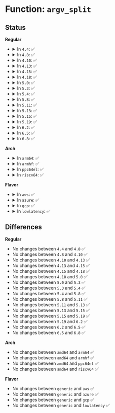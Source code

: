 # Function: <code>argv_split</code>

## Status
<b>Regular</b>
<ul>
<li>
<details>
<summary>In <code>4.4</code>: ✅</summary>

```c
char **argv_split(gfp_t gfp, const char *str, int *argcp);
```

**Collision:** Unique Global

**Inline:** No

**Transformation:** False

**Instances:**

```
In lib/argv_split.c (ffffffff813e8b00)
Location: lib/argv_split.c:59
Inline: False
Direct callers:
  - kernel/reboot.c:run_cmd
  - kernel/trace/trace_events_filter.c:ftrace_function_set_filter_cb
  - kernel/trace/trace_probe.c:traceprobe_command
  - fs/coredump.c:do_coredump
```
**Symbols:**

```
ffffffff813e8b00-ffffffff813e8c14: argv_split (STB_GLOBAL)
```
</details>
</li>
<li>
<details>
<summary>In <code>4.8</code>: ✅</summary>

```c
char **argv_split(gfp_t gfp, const char *str, int *argcp);
```

**Collision:** Unique Global

**Inline:** No

**Transformation:** False

**Instances:**

```
In lib/argv_split.c (ffffffff8142ed60)
Location: lib/argv_split.c:59
Inline: False
Direct callers:
  - kernel/reboot.c:run_cmd
  - kernel/trace/trace_events_filter.c:ftrace_function_set_filter_cb
  - kernel/trace/trace_probe.c:traceprobe_command
  - fs/coredump.c:do_coredump
```
**Symbols:**

```
ffffffff8142ed60-ffffffff8142ee82: argv_split (STB_GLOBAL)
```
</details>
</li>
<li>
<details>
<summary>In <code>4.10</code>: ✅</summary>

```c
char **argv_split(gfp_t gfp, const char *str, int *argcp);
```

**Collision:** Unique Global

**Inline:** No

**Transformation:** False

**Instances:**

```
In lib/argv_split.c (ffffffff8144aed0)
Location: lib/argv_split.c:59
Inline: False
Direct callers:
  - kernel/reboot.c:run_cmd
  - kernel/trace/trace_events_filter.c:ftrace_function_set_filter_cb
  - kernel/trace/trace_probe.c:traceprobe_command
  - fs/coredump.c:do_coredump
```
**Symbols:**

```
ffffffff8144aed0-ffffffff8144aff2: argv_split (STB_GLOBAL)
```
</details>
</li>
<li>
<details>
<summary>In <code>4.13</code>: ✅</summary>

```c
char **argv_split(gfp_t gfp, const char *str, int *argcp);
```

**Collision:** Unique Global

**Inline:** No

**Transformation:** False

**Instances:**

```
In lib/argv_split.c (ffffffff818eb140)
Location: lib/argv_split.c:59
Inline: False
Direct callers:
  - kernel/reboot.c:run_cmd
  - kernel/trace/trace_events_filter.c:ftrace_function_set_filter_cb
  - kernel/trace/trace_probe.c:traceprobe_command
  - fs/coredump.c:do_coredump
```
**Symbols:**

```
ffffffff818eb140-ffffffff818eb270: argv_split (STB_GLOBAL)
```
</details>
</li>
<li>
<details>
<summary>In <code>4.15</code>: ✅</summary>

```c
char **argv_split(gfp_t gfp, const char *str, int *argcp);
```

**Collision:** Unique Global

**Inline:** No

**Transformation:** False

**Instances:**

```
In lib/argv_split.c (ffffffff81971080)
Location: lib/argv_split.c:60
Inline: False
Direct callers:
  - kernel/reboot.c:run_cmd
  - kernel/trace/trace.c:trace_run_command
  - kernel/trace/trace_events_filter.c:ftrace_function_set_filter_cb
  - fs/coredump.c:do_coredump
```
**Symbols:**

```
ffffffff81971080-ffffffff819711b0: argv_split (STB_GLOBAL)
```
</details>
</li>
<li>
<details>
<summary>In <code>4.18</code>: ✅</summary>

```c
char **argv_split(gfp_t gfp, const char *str, int *argcp);
```

**Collision:** Unique Global

**Inline:** No

**Transformation:** False

**Instances:**

```
In lib/argv_split.c (ffffffff819cd430)
Location: lib/argv_split.c:60
Inline: False
Direct callers:
  - kernel/reboot.c:run_cmd
  - kernel/trace/trace.c:trace_run_command
  - kernel/trace/trace_events_filter.c:ftrace_profile_set_filter
  - fs/coredump.c:do_coredump
```
**Symbols:**

```
ffffffff819cd430-ffffffff819cd56b: argv_split (STB_GLOBAL)
```
</details>
</li>
<li>
<details>
<summary>In <code>5.0</code>: ✅</summary>

```c
char **argv_split(gfp_t gfp, const char *str, int *argcp);
```

**Collision:** Unique Global

**Inline:** No

**Transformation:** False

**Instances:**

```
In lib/argv_split.c (ffffffff81a06790)
Location: lib/argv_split.c:60
Inline: False
Direct callers:
  - kernel/umh.c:call_usermodehelper_setup_file
  - kernel/reboot.c:run_cmd
  - kernel/trace/trace.c:trace_run_command
  - kernel/trace/trace_events_filter.c:ftrace_profile_set_filter
  - fs/coredump.c:do_coredump
```
**Symbols:**

```
ffffffff81a06790-ffffffff81a068cb: argv_split (STB_GLOBAL)
```
</details>
</li>
<li>
<details>
<summary>In <code>5.3</code>: ✅</summary>

```c
char **argv_split(gfp_t gfp, const char *str, int *argcp);
```

**Collision:** Unique Global

**Inline:** No

**Transformation:** False

**Instances:**

```
In lib/argv_split.c (ffffffff81a76100)
Location: lib/argv_split.c:60
Inline: False
Direct callers:
  - kernel/umh.c:call_usermodehelper_setup_file
  - kernel/reboot.c:run_cmd
  - kernel/trace/trace.c:trace_run_command
  - kernel/trace/trace_events_filter.c:ftrace_profile_set_filter
```
**Symbols:**

```
ffffffff81a76100-ffffffff81a7623d: argv_split (STB_GLOBAL)
```
</details>
</li>
<li>
<details>
<summary>In <code>5.4</code>: ✅</summary>

```c
char **argv_split(gfp_t gfp, const char *str, int *argcp);
```

**Collision:** Unique Global

**Inline:** No

**Transformation:** False

**Instances:**

```
In lib/argv_split.c (ffffffff81aad500)
Location: lib/argv_split.c:60
Inline: False
Direct callers:
  - kernel/umh.c:call_usermodehelper_setup_file
  - kernel/reboot.c:run_cmd
  - kernel/trace/trace.c:trace_run_command
  - kernel/trace/trace_events_filter.c:ftrace_profile_set_filter
```
**Symbols:**

```
ffffffff81aad500-ffffffff81aad63d: argv_split (STB_GLOBAL)
```
</details>
</li>
<li>
<details>
<summary>In <code>5.8</code>: ✅</summary>

```c
char **argv_split(gfp_t gfp, const char *str, int *argcp);
```

**Collision:** Unique Global

**Inline:** No

**Transformation:** False

**Instances:**

```
In lib/argv_split.c (ffffffff815e7590)
Location: lib/argv_split.c:60
Inline: False
Direct callers:
  - kernel/umh.c:call_usermodehelper_setup_file
  - kernel/reboot.c:reboot_work_func
  - kernel/reboot.c:poweroff_work_func
  - kernel/trace/trace.c:trace_run_command
  - kernel/trace/trace_events_filter.c:__ftrace_function_set_filter
```
**Symbols:**

```
ffffffff815e7590-ffffffff815e76d1: argv_split (STB_GLOBAL)
```
</details>
</li>
<li>
<details>
<summary>In <code>5.11</code>: ✅</summary>

```c
char **argv_split(gfp_t gfp, const char *str, int *argcp);
```

**Collision:** Unique Global

**Inline:** No

**Transformation:** False

**Instances:**

```
In lib/argv_split.c (ffffffff8160c770)
Location: lib/argv_split.c:60
Inline: False
Direct callers:
  - kernel/reboot.c:reboot_work_func
  - kernel/reboot.c:poweroff_work_func
  - kernel/trace/trace.c:trace_run_command
  - kernel/trace/trace_events_filter.c:__ftrace_function_set_filter
```
**Symbols:**

```
ffffffff8160c770-ffffffff8160c8b1: argv_split (STB_GLOBAL)
```
</details>
</li>
<li>
<details>
<summary>In <code>5.13</code>: ✅</summary>

```c
char **argv_split(gfp_t gfp, const char *str, int *argcp);
```

**Collision:** Unique Global

**Inline:** No

**Transformation:** False

**Instances:**

```
In lib/argv_split.c (ffffffff815efa10)
Location: lib/argv_split.c:60
Inline: False
Direct callers:
  - kernel/reboot.c:reboot_work_func
  - kernel/reboot.c:poweroff_work_func
  - kernel/trace/trace_events_filter.c:__ftrace_function_set_filter
  - kernel/trace/trace_events_synth.c:check_command
  - kernel/trace/trace_events_synth.c:__create_synth_event
  - kernel/trace/trace_dynevent.c:dyn_event_release
  - kernel/trace/trace_probe.c:trace_probe_create
```
**Symbols:**

```
ffffffff815efa10-ffffffff815efb49: argv_split (STB_GLOBAL)
```
</details>
</li>
<li>
<details>
<summary>In <code>5.15</code>: ✅</summary>

```c
char **argv_split(gfp_t gfp, const char *str, int *argcp);
```

**Collision:** Unique Global

**Inline:** No

**Transformation:** False

**Instances:**

```
In lib/argv_split.c (ffffffff8165cb20)
Location: lib/argv_split.c:60
Inline: False
Direct callers:
  - kernel/reboot.c:reboot_work_func
  - kernel/reboot.c:poweroff_work_func
  - kernel/trace/trace_events_filter.c:__ftrace_function_set_filter
  - kernel/trace/trace_events_synth.c:check_command
  - kernel/trace/trace_events_synth.c:__create_synth_event
  - kernel/trace/trace_dynevent.c:dyn_event_release
  - kernel/trace/trace_probe.c:trace_probe_create
```
**Symbols:**

```
ffffffff8165cb20-ffffffff8165cc59: argv_split (STB_GLOBAL)
```
</details>
</li>
<li>
<details>
<summary>In <code>5.19</code>: ✅</summary>

```c
char **argv_split(gfp_t gfp, const char *str, int *argcp);
```

**Collision:** Unique Global

**Inline:** No

**Transformation:** False

**Instances:**

```
In lib/argv_split.c (ffffffff81775eb0)
Location: lib/argv_split.c:60
Inline: False
Direct callers:
  - kernel/reboot.c:reboot_work_func
  - kernel/reboot.c:poweroff_work_func
  - kernel/trace/trace_events_filter.c:__ftrace_function_set_filter
  - kernel/trace/trace_events_synth.c:check_command
  - kernel/trace/trace_events_synth.c:__create_synth_event
  - kernel/trace/trace_dynevent.c:dyn_event_release
  - kernel/trace/trace_probe.c:trace_probe_create
```
**Symbols:**

```
ffffffff81775eb0-ffffffff81775fe1: argv_split (STB_GLOBAL)
```
</details>
</li>
<li>
<details>
<summary>In <code>6.2</code>: ✅</summary>

```c
char **argv_split(gfp_t gfp, const char *str, int *argcp);
```

**Collision:** Unique Global

**Inline:** No

**Transformation:** False

**Instances:**

```
In lib/argv_split.c (ffffffff8201e7b0)
Location: lib/argv_split.c:60
Inline: False
Direct callers:
  - kernel/reboot.c:reboot_work_func
  - kernel/reboot.c:poweroff_work_func
  - kernel/trace/trace_events_synth.c:check_command
  - kernel/trace/trace_events_synth.c:__create_synth_event
  - kernel/trace/trace_dynevent.c:dyn_event_release
  - kernel/trace/trace_probe.c:trace_probe_create
```
**Symbols:**

```
ffffffff8201e7b0-ffffffff8201e8e1: argv_split (STB_GLOBAL)
```
</details>
</li>
<li>
<details>
<summary>In <code>6.5</code>: ✅</summary>

```c
char **argv_split(gfp_t gfp, const char *str, int *argcp);
```

**Collision:** Unique Global

**Inline:** No

**Transformation:** False

**Instances:**

```
In lib/argv_split.c (ffffffff8209e7d0)
Location: lib/argv_split.c:60
Inline: False
Direct callers:
  - kernel/reboot.c:reboot_work_func
  - kernel/reboot.c:poweroff_work_func
  - kernel/trace/trace_events_filter.c:__ftrace_function_set_filter
  - kernel/trace/trace_events_synth.c:check_command
  - kernel/trace/trace_events_synth.c:__create_synth_event
  - kernel/trace/trace_events_user.c:user_event_parse
  - kernel/trace/trace_dynevent.c:dyn_event_release
  - kernel/trace/trace_probe.c:trace_probe_create
```
**Symbols:**

```
ffffffff8209e7d0-ffffffff8209e901: argv_split (STB_GLOBAL)
```
</details>
</li>
<li>
<details>
<summary>In <code>6.8</code>: ✅</summary>

```c
char **argv_split(gfp_t gfp, const char *str, int *argcp);
```

**Collision:** Unique Global

**Inline:** No

**Transformation:** False

**Instances:**

```
In lib/argv_split.c (ffffffff821767d0)
Location: lib/argv_split.c:60
Inline: False
Direct callers:
  - kernel/reboot.c:reboot_work_func
  - kernel/reboot.c:poweroff_work_func
  - kernel/trace/trace_events_filter.c:__ftrace_function_set_filter
  - kernel/trace/trace_events_synth.c:check_command
  - kernel/trace/trace_events_synth.c:__create_synth_event
  - kernel/trace/trace_events_user.c:user_event_parse
  - kernel/trace/trace_dynevent.c:dyn_event_release
  - kernel/trace/trace_probe.c:trace_probe_create
```
**Symbols:**

```
ffffffff821767d0-ffffffff82176901: argv_split (STB_GLOBAL)
```
</details>
</li>
</ul>
<b>Arch</b>
<ul>
<li>
<details>
<summary>In <code>arm64</code>: ✅</summary>

```c
char **argv_split(gfp_t gfp, const char *str, int *argcp);
```

**Collision:** Unique Global

**Inline:** No

**Transformation:** False

**Instances:**

```
In lib/argv_split.c (ffff800010d83790)
Location: lib/argv_split.c:60
Inline: False
Direct callers:
  - kernel/umh.c:call_usermodehelper_setup_file
  - kernel/reboot.c:run_cmd
  - kernel/trace/trace.c:trace_run_command
  - kernel/trace/trace_events_filter.c:ftrace_profile_set_filter
```
**Symbols:**

```
ffff800010d83790-ffff800010d838d0: argv_split (STB_GLOBAL)
```
</details>
</li>
<li>
<details>
<summary>In <code>armhf</code>: ✅</summary>

```c
char **argv_split(gfp_t gfp, const char *str, int *argcp);
```

**Collision:** Unique Global

**Inline:** No

**Transformation:** False

**Instances:**

```
In lib/argv_split.c (c0e7eab0)
Location: lib/argv_split.c:60
Inline: False
Direct callers:
  - kernel/umh.c:call_usermodehelper_setup_file
  - kernel/reboot.c:run_cmd
  - kernel/trace/trace.c:trace_run_command
  - kernel/trace/trace_events_filter.c:ftrace_profile_set_filter
```
**Symbols:**

```
c0e7eab0-c0e7ebd8: argv_split (STB_GLOBAL)
```
</details>
</li>
<li>
<details>
<summary>In <code>ppc64el</code>: ✅</summary>

```c
char **argv_split(gfp_t gfp, const char *str, int *argcp);
```

**Collision:** Unique Global

**Inline:** No

**Transformation:** False

**Instances:**

```
In lib/argv_split.c (c000000000ec2230)
Location: lib/argv_split.c:60
Inline: False
Direct callers:
  - kernel/umh.c:call_usermodehelper_setup_file
  - kernel/reboot.c:run_cmd
  - kernel/trace/trace.c:trace_run_command
  - kernel/trace/trace_events_filter.c:ftrace_profile_set_filter
```
**Symbols:**

```
c000000000ec2230-c000000000ec2420: argv_split (STB_GLOBAL)
```
</details>
</li>
<li>
<details>
<summary>In <code>riscv64</code>: ✅</summary>

```c
char **argv_split(gfp_t gfp, const char *str, int *argcp);
```

**Collision:** Unique Global

**Inline:** No

**Transformation:** False

**Instances:**

```
In lib/argv_split.c (ffffffe0008ade44)
Location: lib/argv_split.c:60
Inline: False
Direct callers:
  - kernel/umh.c:call_usermodehelper_setup_file
  - kernel/reboot.c:run_cmd
  - kernel/trace/trace.c:trace_run_command
  - kernel/trace/trace_events_filter.c:ftrace_profile_set_filter
```
**Symbols:**

```
ffffffe0008ade44-ffffffe0008adf44: argv_split (STB_GLOBAL)
```
</details>
</li>
</ul>
<b>Flavor</b>
<ul>
<li>
<details>
<summary>In <code>aws</code>: ✅</summary>

```c
char **argv_split(gfp_t gfp, const char *str, int *argcp);
```

**Collision:** Unique Global

**Inline:** No

**Transformation:** False

**Instances:**

```
In lib/argv_split.c (ffffffff81a4c350)
Location: lib/argv_split.c:60
Inline: False
Direct callers:
  - kernel/umh.c:call_usermodehelper_setup_file
  - kernel/reboot.c:run_cmd
  - kernel/trace/trace.c:trace_run_command
  - kernel/trace/trace_events_filter.c:ftrace_profile_set_filter
```
**Symbols:**

```
ffffffff81a4c350-ffffffff81a4c48d: argv_split (STB_GLOBAL)
```
</details>
</li>
<li>
<details>
<summary>In <code>azure</code>: ✅</summary>

```c
char **argv_split(gfp_t gfp, const char *str, int *argcp);
```

**Collision:** Unique Global

**Inline:** No

**Transformation:** False

**Instances:**

```
In lib/argv_split.c (ffffffff81a09480)
Location: lib/argv_split.c:60
Inline: False
Direct callers:
  - kernel/umh.c:call_usermodehelper_setup_file
  - kernel/reboot.c:run_cmd
  - kernel/trace/trace.c:trace_run_command
  - kernel/trace/trace_events_filter.c:ftrace_profile_set_filter
```
**Symbols:**

```
ffffffff81a09480-ffffffff81a095bd: argv_split (STB_GLOBAL)
```
</details>
</li>
<li>
<details>
<summary>In <code>gcp</code>: ✅</summary>

```c
char **argv_split(gfp_t gfp, const char *str, int *argcp);
```

**Collision:** Unique Global

**Inline:** No

**Transformation:** False

**Instances:**

```
In lib/argv_split.c (ffffffff81ab8740)
Location: lib/argv_split.c:60
Inline: False
Direct callers:
  - kernel/umh.c:call_usermodehelper_setup_file
  - kernel/reboot.c:run_cmd
  - kernel/trace/trace.c:trace_run_command
  - kernel/trace/trace_events_filter.c:ftrace_profile_set_filter
```
**Symbols:**

```
ffffffff81ab8740-ffffffff81ab887d: argv_split (STB_GLOBAL)
```
</details>
</li>
<li>
<details>
<summary>In <code>lowlatency</code>: ✅</summary>

```c
char **argv_split(gfp_t gfp, const char *str, int *argcp);
```

**Collision:** Unique Global

**Inline:** No

**Transformation:** False

**Instances:**

```
In lib/argv_split.c (ffffffff81ac4b50)
Location: lib/argv_split.c:60
Inline: False
Direct callers:
  - kernel/umh.c:call_usermodehelper_setup_file
  - kernel/reboot.c:run_cmd
  - kernel/trace/trace.c:trace_run_command
  - kernel/trace/trace_events_filter.c:ftrace_profile_set_filter
```
**Symbols:**

```
ffffffff81ac4b50-ffffffff81ac4c8d: argv_split (STB_GLOBAL)
```
</details>
</li>
</ul>

## Differences
<b>Regular</b>
<ul>
<li>
No changes between <code>4.4</code> and <code>4.8</code> ✅
</li>
<li>
No changes between <code>4.8</code> and <code>4.10</code> ✅
</li>
<li>
No changes between <code>4.10</code> and <code>4.13</code> ✅
</li>
<li>
No changes between <code>4.13</code> and <code>4.15</code> ✅
</li>
<li>
No changes between <code>4.15</code> and <code>4.18</code> ✅
</li>
<li>
No changes between <code>4.18</code> and <code>5.0</code> ✅
</li>
<li>
No changes between <code>5.0</code> and <code>5.3</code> ✅
</li>
<li>
No changes between <code>5.3</code> and <code>5.4</code> ✅
</li>
<li>
No changes between <code>5.4</code> and <code>5.8</code> ✅
</li>
<li>
No changes between <code>5.8</code> and <code>5.11</code> ✅
</li>
<li>
No changes between <code>5.11</code> and <code>5.13</code> ✅
</li>
<li>
No changes between <code>5.13</code> and <code>5.15</code> ✅
</li>
<li>
No changes between <code>5.15</code> and <code>5.19</code> ✅
</li>
<li>
No changes between <code>5.19</code> and <code>6.2</code> ✅
</li>
<li>
No changes between <code>6.2</code> and <code>6.5</code> ✅
</li>
<li>
No changes between <code>6.5</code> and <code>6.8</code> ✅
</li>
</ul>
<b>Arch</b>
<ul>
<li>
No changes between <code>amd64</code> and <code>arm64</code> ✅
</li>
<li>
No changes between <code>amd64</code> and <code>armhf</code> ✅
</li>
<li>
No changes between <code>amd64</code> and <code>ppc64el</code> ✅
</li>
<li>
No changes between <code>amd64</code> and <code>riscv64</code> ✅
</li>
</ul>
<b>Flavor</b>
<ul>
<li>
No changes between <code>generic</code> and <code>aws</code> ✅
</li>
<li>
No changes between <code>generic</code> and <code>azure</code> ✅
</li>
<li>
No changes between <code>generic</code> and <code>gcp</code> ✅
</li>
<li>
No changes between <code>generic</code> and <code>lowlatency</code> ✅
</li>
</ul>
